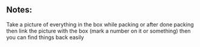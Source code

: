 ## Notes:

Take a picture of everything in the box while packing or after done packing then link the picture with the box (mark a number on it or something) then you can find things back easily
